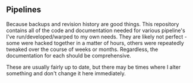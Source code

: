 ## Pipelines
Because backups and revision history are good things. This repository contains all of the code and documentation needed for various pipeline's I've run/developed/warped to my own needs. They are likely not perfect - some were hacked together in a matter of hours, others were repeatedly tweaked over the course of weeks or months. Regardless, the documentation for each should be comprehensive.  

These are usually fairly up to date, but there may be times where I alter something and don't change it here immediately.
